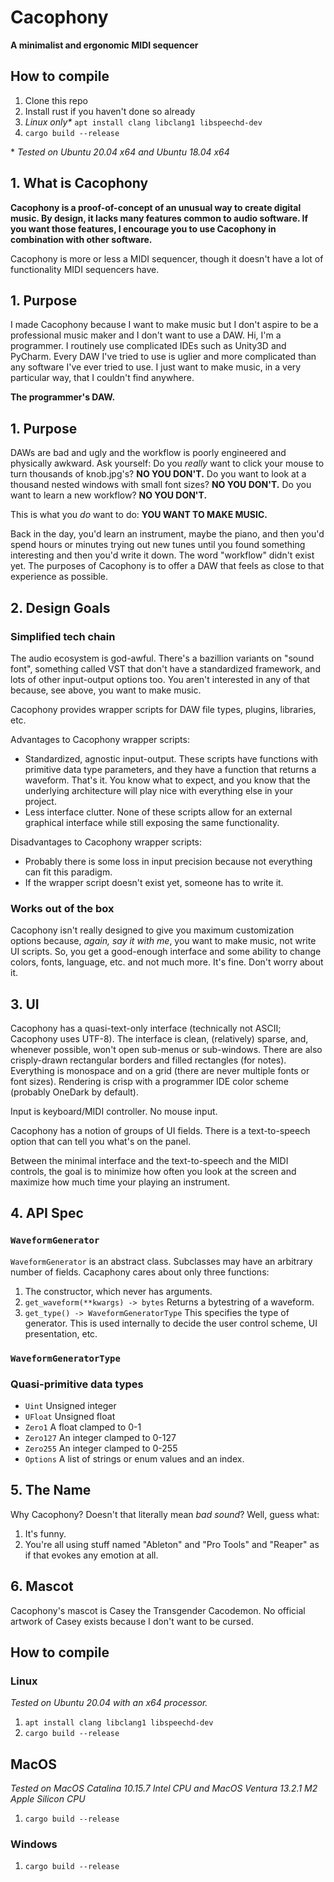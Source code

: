 # Cacophony

**A minimalist and ergonomic MIDI sequencer**

## How to compile

1. Clone this repo
2. Install rust if you haven't done so already
3. *Linux only\** `apt install clang libclang1 libspeechd-dev`
4. `cargo build --release`

\* *Tested on Ubuntu 20.04 x64 and Ubuntu 18.04 x64*

## 1. What is Cacophony

**Cacophony is a proof-of-concept of an unusual way to create digital music. By design, it lacks many features common to audio software. If you want those features, I encourage you to use Cacophony in combination with other software.** 

Cacophony is more or less a MIDI sequencer, though it doesn't have a lot of functionality MIDI sequencers have. 

## 1. Purpose

I made Cacophony because I want to make music but I don't aspire to be a professional music maker and I don't want to use a DAW. Hi, I'm a programmer. I routinely use complicated IDEs such as Unity3D and PyCharm. Every DAW I've tried to use is uglier and more complicated than any software I've ever tried to use. I just want to make music, in a very particular way, that I couldn't find anywhere.


**The programmer's DAW.**

## 1. Purpose

DAWs are bad and ugly and the workflow is poorly engineered and physically awkward. Ask yourself: Do you *really* want to click your mouse to turn thousands of knob.jpg's? **NO YOU DON'T.**  Do you want to look at a thousand nested windows with small font sizes?  **NO YOU DON'T.** Do you want to learn a new workflow? **NO YOU DON'T.** 

This is what you *do* want to do: **YOU WANT TO MAKE MUSIC.**

Back in the day, you'd learn an instrument, maybe the piano, and then you'd spend hours or minutes trying out new tunes until you found something interesting and then you'd write it down. The word "workflow" didn't exist yet. The purposes of Cacophony is to offer a DAW that feels as close to that experience as possible.

## 2. Design Goals

### Simplified tech chain

The audio ecosystem is god-awful. There's a bazillion variants on "sound font", something called VST that don't have a standardized framework, and lots of other input-output options too. You aren't interested in any of that because, see above, you want to make music.

Cacophony provides wrapper scripts for DAW file types, plugins, libraries, etc. 

Advantages to Cacophony wrapper scripts:

- Standardized, agnostic input-output. These scripts have functions with primitive data type parameters, and they have a function that returns a waveform. That's it. You know what to expect, and you know that the underlying architecture will play nice with everything else in your project.
- Less interface clutter. None of these scripts allow for an external graphical interface while still exposing the same functionality.

Disadvantages to Cacophony wrapper scripts:

- Probably there is some loss in input precision because not everything can fit this paradigm.
- If the wrapper script doesn't exist yet, someone has to write it.

### Works out of the box

Cacophony isn't really designed to give you maximum customization options because, *again, say it with me*, you want to make music, not write UI scripts. So, you get a good-enough interface and some ability to change colors, fonts, language, etc. and not much more. It's fine. Don't worry about it.

## 3. UI

Cacophony has a quasi-text-only interface (technically not ASCII; Cacophony uses UTF-8). The interface is clean, (relatively) sparse, and, whenever possible, won't open sub-menus or sub-windows. There are also crisply-drawn rectangular borders and filled rectangles (for notes). Everything is monospace and on a grid (there are never multiple fonts or font sizes). Rendering is crisp with a programmer IDE color scheme (probably OneDark by default).

Input is keyboard/MIDI controller. No mouse input.

Cacophony has a notion of groups of UI fields. There is a text-to-speech option that can tell you what's on the panel.

Between the minimal interface and the text-to-speech and the MIDI controls, the goal is to minimize how often you look at the screen and maximize how much time your playing an instrument.

## 4. API Spec

### `WaveformGenerator`

`WaveformGenerator` is an abstract class. Subclasses may have an arbitrary number of fields. Cacaphony cares about only three functions:

1. The constructor, which never has arguments.
2. `get_waveform(**kwargs) -> bytes` Returns a bytestring of a waveform.
3. `get_type() -> WaveformGeneratorType` This specifies the type of generator. This is used internally to decide the user control scheme, UI presentation, etc.

### `WaveformGeneratorType`

### Quasi-primitive data types

- `Uint` Unsigned integer
- `UFloat` Unsigned float
- `Zero1` A float clamped to 0-1
- `Zero127` An integer clamped to 0-127
- `Zero255` An integer clamped to 0-255
- `Options` A list of strings or enum values and an index.

## 5. The Name

Why Cacophony? Doesn't that literally mean *bad sound*? Well, guess what:

1. It's funny.
2. You're all using stuff named "Ableton" and "Pro Tools" and "Reaper" as if that evokes any emotion at all.


## 6. Mascot

Cacophony's mascot is Casey the Transgender Cacodemon. No official artwork of Casey exists because I don't want to be cursed.

## How to compile

### Linux

*Tested on Ubuntu 20.04 with an x64 processor.*

1. `apt install clang libclang1 libspeechd-dev`
2. `cargo build --release`

## MacOS

*Tested on MacOS Catalina 10.15.7 Intel CPU and MacOS Ventura 13.2.1 M2 Apple Silicon CPU*

1. `cargo build --release`

### Windows

1. `cargo build --release`